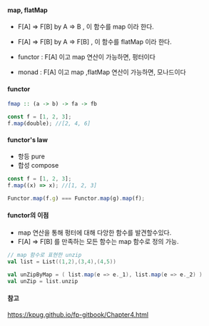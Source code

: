 #### map, flatMap

- F[A] => F[B] by A => B , 이 함수를 map 이라 한다.
- F[A] => F[B] by A => F[B] , 이 함수를 flatMap 이라 한다.

- functor : F[A] 이고 map 연산이 가능하면, 펑터이다
- monad : F[A] 이고 map ,flatMap 연산이 가능하면, 모나드이다

#### functor

```haskell
fmap :: (a -> b) -> fa -> fb
```

```js
const f = [1, 2, 3];
f.map(double); //[2, 4, 6]
```

#### functor's law

- 항등 pure
- 합성 compose

```js
const f = [1, 2, 3];
f.map((x) => x); //[1, 2, 3]
```

```js
Functor.map(f.g) === Functor.map(g).map(f);
```

#### functor의 이점

- map 연산을 통해 펑터에 대해 다앙한 함수를 발견할수있다.
- F[A] => F[B] 를 만족하는 모든 함수는 map 함수로 정의 가능.

```scala
// map 함수로 표현한 unzip
val list = List((1,2),(3,4),(4,5))

val unZipByMap = ( list.map(e => e._1), list.map(e => e._2) )
val unZip = list.unzip
```

#### 참고

https://kpug.github.io/fp-gitbook/Chapter4.html
